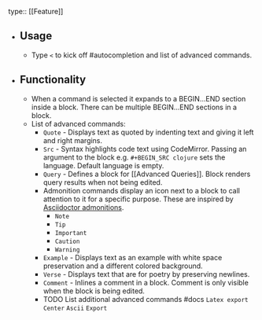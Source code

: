type:: [[Feature]]

- ## Usage
	- Type `<` to kick off #autocompletion and list of advanced commands.
- ## Functionality
	- When a command is selected it expands to a BEGIN...END section inside a block. There can be multiple BEGIN...END sections in a block.
	- List of advanced commands:
		- `Quote` - Displays text as quoted by indenting text and giving it left and right margins.
		- `Src` - Syntax highlights code text using CodeMirror. Passing an argument to the block e.g. `#+BEGIN_SRC clojure` sets the language. Default language is empty.
		- `Query` - Defines a block for [[Advanced Queries]]. Block renders query results when not being edited.
		- Admonition commands display an icon next to a block to call attention to it for a specific purpose. These are inspired by [Asciidoctor admonitions](https://asciidoctor.org/docs/user-manual/#admonition).
			- `Note`
			- `Tip`
			- `Important`
			- `Caution`
			- `Warning`
		- `Example` - Displays text as an example with white space preservation and a different colored background.
		- `Verse` - Displays text that are for poetry by preserving newlines.
		- `Comment` - Inlines a comment in a block. Comment is only visible when the block is being edited.
		- TODO List additional advanced commands #docs
		  `Latex export`
		  `Center`
		  `Ascii`
		  `Export`